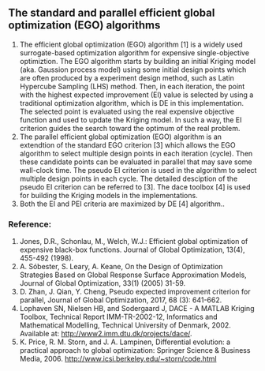 ## The standard and parallel efficient global optimization (EGO) algorithms

1. The efficient global optimization (EGO) algorithm [1] is a widely used surrogate-based optimization algorithm for expensive single-objective optimiztion. The EGO algorithm starts by building an initial Kriging model (aka. Gaussion process model) using some initial design points which are often produced by a experiment design method, such as Latin Hypercube Sampling (LHS) method. Then, in each iteration, the point with the highest expected improvement (EI) value is selected  by using a traditional optimization algorithm, which is DE in this implementation. The selected point is evaluated using the real expensive objective function and used to update the Kriging model. In such a way, the EI criterion guides the search toward the optimum of the real problem.
2. The parallel efficient global optimization (EGO) algorithm is an extendtion of the standard EGO criterion [3] which allows the EGO algorithm to select multiple design points in each iteration (cycle). Then these candidate points can be evaluated in parallel that may save some wall-clock time. The pseudo EI criterion is used in the algorithm to select multiple design points in each cycle. The detailed desciption of the pseudo EI criterion can be referred to [3]. The dace toolbox [4] is used for building the Kriging models in the implementations.
3. Both the EI and PEI criteria are maximized by DE [4] algorithm..
### Reference:
1. Jones, D.R., Schonlau, M., Welch, W.J.: Efficient global optimization of expensive black-box functions. Journal of Global Optimization, 13(4), 455-492 (1998).
2. A. Sóbester, S. Leary, A. Keane, On the Design of Optimization Strategies Based on Global Response Surface Approximation Models, Journal of Global Optimization, 33(1) (2005) 31-59.
2. D. Zhan, J. Qian, Y. Cheng, Pseudo expected improvement criterion for parallel, Journal of Global Optimization, 2017, 68 (3): 641-662. 
3. Lophaven SN, Nielsen HB, and Sodergaard J, DACE - A MATLAB Kriging Toolbox, Technical Report IMM-TR-2002-12, Informatics and Mathematical Modelling, Technical University of Denmark, 2002. Available at: http://www2.imm.dtu.dk/projects/dace/.
4. K. Price, R. M. Storn, and J. A. Lampinen, Differential evolution: a practical approach to global optimization: Springer Science & Business Media, 2006. http://www.icsi.berkeley.edu/~storn/code.html